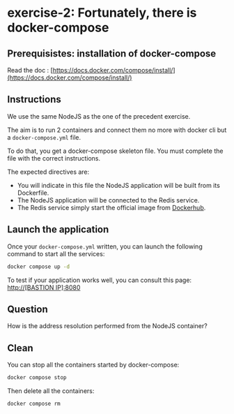 # exercise-2: Fortunately, there is docker-compose

## Prerequisistes: installation of docker-compose

Read the doc : [https://docs.docker.com/compose/install/](https://docs.docker.com/compose/install/)

## Instructions

We use the same NodeJS as the one of the precedent exercise.

The aim is to run 2 containers and connect them no more with docker cli but a `docker-compose.yml` file.

To do that, you get a docker-compose skeleton file. You must complete the file with the correct instructions.

The expected directives are:
* You will indicate in this file the NodeJS application will be built from its Dockerfile.
* The NodeJS application will be connected to the Redis service.
* The Redis service simply start the official image from [Dockerhub](https://hub.docker.com/).

## Launch the application

Once your `docker-compose.yml` written, you can launch the following command to start all the services:
```sh
docker compose up -d
```

To test if your application works well, you can consult this page: [http://[BASTION IP]:8080](http://localhost:8080)

## Question

How is the address resolution performed from the NodeJS container?

## Clean

You can stop all the containers started by docker-compose:
```sh
docker compose stop
```

Then delete all the containers:
```sh
docker compose rm
```
